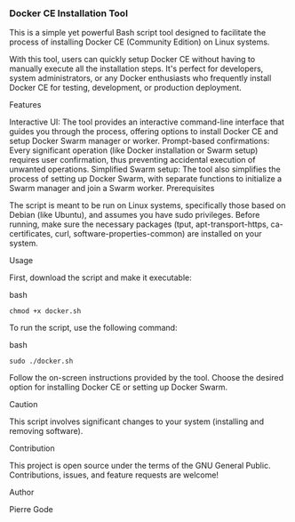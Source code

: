 <h3>Docker CE Installation Tool</h3>



This is a simple yet powerful Bash script tool designed to facilitate the process of installing Docker CE (Community Edition) on Linux systems.

With this tool, users can quickly setup Docker CE without having to manually execute all the installation steps. It's perfect for developers, system administrators, or any Docker enthusiasts who frequently install Docker CE for testing, development, or production deployment.

Features

Interactive UI: The tool provides an interactive command-line interface that guides you through the process, offering options to install Docker CE and setup Docker Swarm manager or worker.
Prompt-based confirmations: Every significant operation (like Docker installation or Swarm setup) requires user confirmation, thus preventing accidental execution of unwanted operations.
Simplified Swarm setup: The tool also simplifies the process of setting up Docker Swarm, with separate functions to initialize a Swarm manager and join a Swarm worker.
Prerequisites

The script is meant to be run on Linux systems, specifically those based on Debian (like Ubuntu), and assumes you have sudo privileges. Before running, make sure the necessary packages (tput, apt-transport-https, ca-certificates, curl, software-properties-common) are installed on your system.

Usage

First, download the script and make it executable:

bash
```
chmod +x docker.sh
```
To run the script, use the following command:

bash
```
sudo ./docker.sh
```
Follow the on-screen instructions provided by the tool. Choose the desired option for installing Docker CE or setting up Docker Swarm.

Caution

This script involves significant changes to your system (installing and removing software).

Contribution

This project is open source under the terms of the GNU General Public. Contributions, issues, and feature requests are welcome!

Author

Pierre Gode
